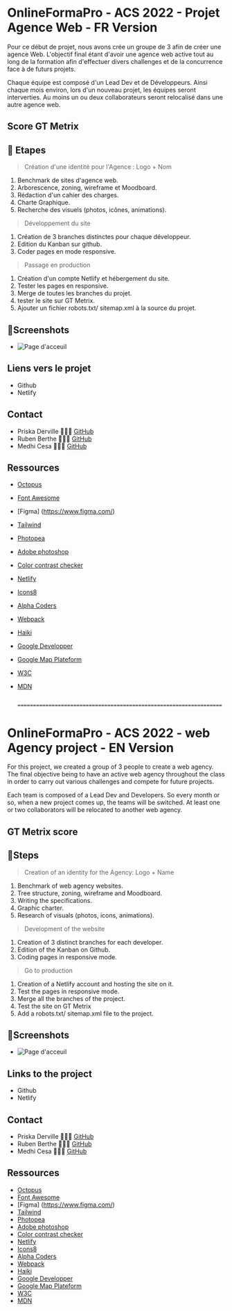 # OnlineFormaPro - ACS 2022 - Projet Agence Web - FR Version

Pour ce début de projet, nous avons crée un groupe de 3 afin de créer une agence Web. L'objectif final étant d'avoir une agence web active tout au long de la formation afin d'effectuer divers challenges et de la concurrence face à de futurs projets. 

Chaque équipe est composé d'un Lead Dev et de Développeurs. Ainsi chaque mois environ, lors d'un nouveau projet, les équipes seront interverties. Au moins un ou deux collaborateurs seront relocalisé dans une autre agence web. 

## Score GT Metrix



## 📝 Etapes

> Création d'une identité pour l'Agence : Logo + Nom

1. Benchmark de sites d'agence web.
2. Arborescence, zoning, wireframe et Moodboard.
3. Rédaction d'un cahier des charges.
4. Charte Graphique.
5. Recherche des visuels (photos, icônes, animations).

> Développement du site

1. Création de 3 branches distinctes pour chaque développeur.
2. Edition du Kanban sur github.
3. Coder pages en mode responsive.

> Passage en production

1. Création d'un compte Netlify et hébergement du site.
2. Tester les pages en responsive.
3. Merge de toutes les branches du projet.
4. tester le site sur GT Metrix.
5. Ajouter un fichier robots.txt/ sitemap.xml à la source du projet.

## 📸Screenshots

- ![Page d'acceuil]()

## Liens vers le projet

- Github
- Netlify 

## Contact

- Priska Derville 👩🏾‍💻  [GitHub](https://github.com/PriskaSama)
- Ruben Berthe    👨🏽‍💻  [GitHub](https://github.com/Rube3n)
- Medhi Cesa      👨🏻‍💻  [GitHub](https://github.com/JSTKode)


## Ressources

- [Octopus](https://octopus.do/)
- [Font Awesome](https://fontawesome.com/)
- [Figma] (https://www.figma.com/)
- [Tailwind](https://tailwindcss.com/)
- [Photopea](https://www.photopea.com/)
- [Adobe photoshop](https://www.adobe.com/fr/products/photoshop/landpb.html?gclid=CjwKCAjwx7GYBhB7EiwA0d8oe-hjdZeFhreO9CwDTbjcN-oc4YgMe5LtJ9VcswM678LAVxK1KGHXxhoC2WUQAvD_BwE&mv=search&mv=search&sdid=GVTYXZY8&ef_id=CjwKCAjwx7GYBhB7EiwA0d8oe-hjdZeFhreO9CwDTbjcN-oc4YgMe5LtJ9VcswM678LAVxK1KGHXxhoC2WUQAvD_BwE:G:s&s_kwcid=AL!3085!3!592020161475!e!!g!!adobe%20photoshop!16832736920!134990730466)
- [Color contrast checker](https://coolors.co/contrast-checker/112a46-acc8e5)
- [Netlify](https://www.netlify.com/)
- [Icons8](https://icons8.com/illustrations)
- [Alpha Coders](https://alphacoders.com/)
- [Webpack](https://webpack.js.org/)
- [Haiki](https://app.haikei.app/)
- [Google Developper](https://developers.google.com/)
- [Google Map Plateform](https://mapsplatform.google.com/intl/fr/)
- [W3C](https://www.w3.org/)
- [MDN](https://developer.mozilla.org/fr/)


                               ==================================================================

# OnlineFormaPro - ACS 2022 - web Agency project - EN Version

For this project, we created a group of 3 people to create a web agency. The final objective being to have an active web agency throughout the class in order to carry out various challenges and compete for future projects. 

Each team is composed of a Lead Dev and Developers. So every month or so, when a new project comes up, the teams will be switched. At least one or two collaborators will be relocated to another web agency. 

## GT Metrix score



## 📝Steps

> Creation of an identity for the Agency: Logo + Name

1. Benchmark of web agency websites.
2. Tree structure, zoning, wireframe and Moodboard.
3. Writing the specifications.
4. Graphic charter.
5. Research of visuals (photos, icons, animations).

> Development of the website

1. Creation of 3 distinct branches for each developer.
2. Edition of the Kanban on Github.
3. Coding pages in responsive mode.

> Go to production

1. Creation of a Netlify account and hosting the site on it.
2. Test the pages in responsive mode.
3. Merge all the branches of the project.
4. Test the site on GT Metrix
5. Add a robots.txt/ sitemap.xml file to the project.


## 📸Screenshots

- ![Page d'acceuil]()

## Links to the project

- Github
- Netlify 

## Contact

- Priska Derville 👩🏾‍💻  [GitHub](https://github.com/PriskaSama)
- Ruben Berthe    👨🏽‍💻  [GitHub](https://github.com/Rube3n)
- Medhi Cesa      👨🏻‍💻  [GitHub](https://github.com/JSTKode)


## Ressources

- [Octopus](https://octopus.do/)
- [Font Awesome](https://fontawesome.com/)
- [Figma] (https://www.figma.com/)
- [Tailwind](https://tailwindcss.com/)
- [Photopea](https://www.photopea.com/)
- [Adobe photoshop](https://www.adobe.com/fr/products/photoshop/landpb.html?gclid=CjwKCAjwx7GYBhB7EiwA0d8oe-hjdZeFhreO9CwDTbjcN-oc4YgMe5LtJ9VcswM678LAVxK1KGHXxhoC2WUQAvD_BwE&mv=search&mv=search&sdid=GVTYXZY8&ef_id=CjwKCAjwx7GYBhB7EiwA0d8oe-hjdZeFhreO9CwDTbjcN-oc4YgMe5LtJ9VcswM678LAVxK1KGHXxhoC2WUQAvD_BwE:G:s&s_kwcid=AL!3085!3!592020161475!e!!g!!adobe%20photoshop!16832736920!134990730466)
- [Color contrast checker](https://coolors.co/contrast-checker/112a46-acc8e5)
- [Netlify](https://www.netlify.com/)
- [Icons8](https://icons8.com/illustrations)
- [Alpha Coders](https://alphacoders.com/)
- [Webpack](https://webpack.js.org/)
- [Haiki](https://app.haikei.app/)
- [Google Developper](https://developers.google.com/)
- [Google Map Plateform](https://mapsplatform.google.com/intl/fr/)
- [W3C](https://www.w3.org/)
- [MDN](https://developer.mozilla.org/fr/)
